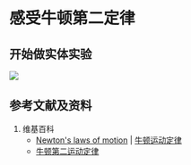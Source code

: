 # 感受牛顿第二定律

## 开始做实体实验

![](/images/力学/一维空间中的力/感受牛顿第二定律/1a1.jpg)

## 参考文献及资料

1. 维基百科
	- [Newton's laws of motion](https://en.wikipedia.org/wiki/Newton%27s_first_law_of_motion) | [牛顿运动定律](https://zh.wikipedia.org/wiki/%E7%89%9B%E9%A1%BF%E8%BF%90%E5%8A%A8%E5%AE%9A%E5%BE%8B) 
	- [牛顿第二运动定律](https://zh.wikipedia.org/wiki/%E7%89%9B%E9%A1%BF%E7%AC%AC%E4%BA%8C%E5%AE%9A%E5%BE%8B)

